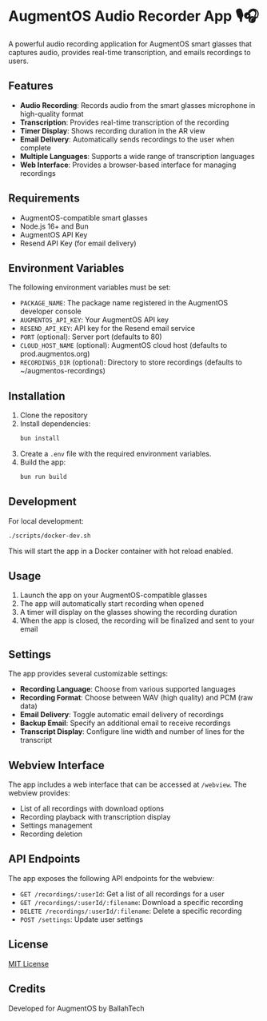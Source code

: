 # AugmentOS Audio Recorder App 🎙️🎧

A powerful audio recording application for AugmentOS smart glasses that captures audio, provides real-time transcription, and emails recordings to users.

## Features

- **Audio Recording**: Records audio from the smart glasses microphone in high-quality format
- **Transcription**: Provides real-time transcription of the recording
- **Timer Display**: Shows recording duration in the AR view
- **Email Delivery**: Automatically sends recordings to the user when complete
- **Multiple Languages**: Supports a wide range of transcription languages
- **Web Interface**: Provides a browser-based interface for managing recordings

## Requirements

- AugmentOS-compatible smart glasses
- Node.js 16+ and Bun
- AugmentOS API Key
- Resend API Key (for email delivery)

## Environment Variables

The following environment variables must be set:

- `PACKAGE_NAME`: The package name registered in the AugmentOS developer console
- `AUGMENTOS_API_KEY`: Your AugmentOS API key
- `RESEND_API_KEY`: API key for the Resend email service
- `PORT` (optional): Server port (defaults to 80)
- `CLOUD_HOST_NAME` (optional): AugmentOS cloud host (defaults to prod.augmentos.org)
- `RECORDINGS_DIR` (optional): Directory to store recordings (defaults to ~/augmentos-recordings)

## Installation

1. Clone the repository
2. Install dependencies:
   ```bash
   bun install
   ```
3. Create a `.env` file with the required environment variables.
4. Build the app:
   ```bash
   bun run build
   ```

## Development

For local development:

```bash
./scripts/docker-dev.sh
```

This will start the app in a Docker container with hot reload enabled.

## Usage

1. Launch the app on your AugmentOS-compatible glasses
2. The app will automatically start recording when opened
3. A timer will display on the glasses showing the recording duration
4. When the app is closed, the recording will be finalized and sent to your email

## Settings

The app provides several customizable settings:

- **Recording Language**: Choose from various supported languages
- **Recording Format**: Choose between WAV (high quality) and PCM (raw data)
- **Email Delivery**: Toggle automatic email delivery of recordings
- **Backup Email**: Specify an additional email to receive recordings
- **Transcript Display**: Configure line width and number of lines for the transcript

## Webview Interface

The app includes a web interface that can be accessed at `/webview`. The webview provides:

- List of all recordings with download options
- Recording playback with transcription display
- Settings management
- Recording deletion

## API Endpoints

The app exposes the following API endpoints for the webview:

- `GET /recordings/:userId`: Get a list of all recordings for a user
- `GET /recordings/:userId/:filename`: Download a specific recording
- `DELETE /recordings/:userId/:filename`: Delete a specific recording
- `POST /settings`: Update user settings

## License

[MIT License](LICENSE)

## Credits

Developed for AugmentOS by BallahTech